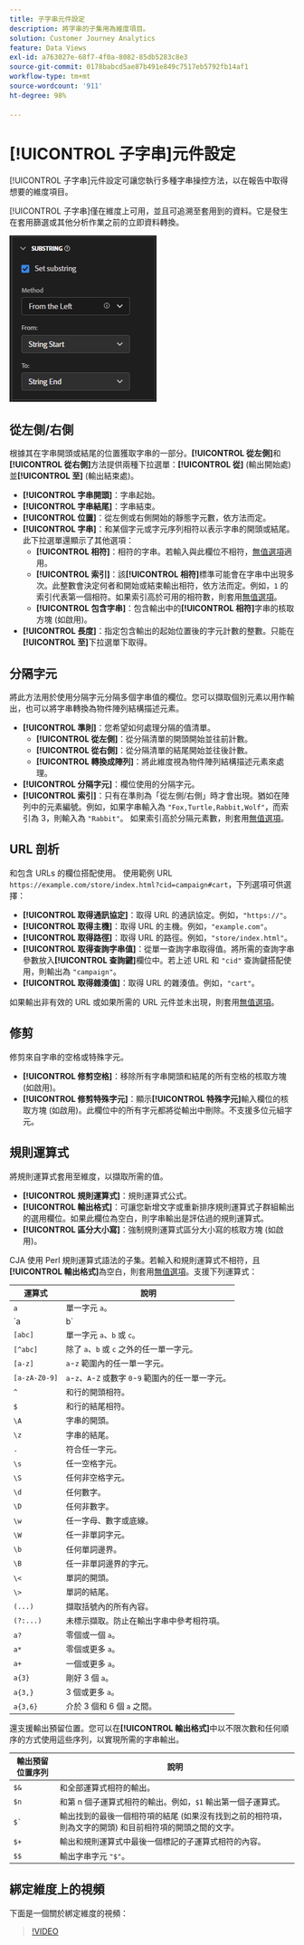 ```yaml
---
title: 子字串元件設定
description: 將字串的子集用為維度項目。
solution: Customer Journey Analytics
feature: Data Views
exl-id: a763027e-68f7-4f0a-8082-85db5283c8e3
source-git-commit: 0178babcd5ae87b491e849c7517eb5792fb14af1
workflow-type: tm+mt
source-wordcount: '911'
ht-degree: 98%

---
```


# [!UICONTROL 子字串]元件設定

[!UICONTROL 子字串]元件設定可讓您執行多種字串操控方法，以在報告中取得想要的維度項目。

[!UICONTROL 子字串]僅在維度上可用，並且可追溯至套用到的資料。它是發生在套用篩選或其他分析作業之前的立即資料轉換。

![子字串設定](../assets/substring-settings.png)

## 從左側/右側

根據其在字串開頭或結尾的位置獲取字串的一部分。**[!UICONTROL 從左側]**&#x200B;和&#x200B;**[!UICONTROL 從右側]**&#x200B;方法提供兩種下拉選單：**[!UICONTROL 從]** (輸出開始處) 並&#x200B;**[!UICONTROL 至]** (輸出結束處)。

* **[!UICONTROL 字串開頭]**：字串起始。
* **[!UICONTROL 字串結尾]**：字串結束。
* **[!UICONTROL 位置]**：從左側或右側開始的靜態字元數，依方法而定。
* **[!UICONTROL 字串]**：和某個字元或字元序列相符以表示字串的開頭或結尾。此下拉選單還顯示了其他選項：
   * **[!UICONTROL 相符]**：相符的字串。若輸入與此欄位不相符，[無值選項](no-value-options.md)適用。
   * **[!UICONTROL 索引]**：該&#x200B;**[!UICONTROL 相符]**&#x200B;標準可能會在字串中出現多次。此整數會決定何者和開始或結束輸出相符，依方法而定。例如，`1` 的索引代表第一個相符。如果索引高於可用的相符數，則套用[無值選項](no-value-options.md)。
   * **[!UICONTROL 包含字串]**：包含輸出中的&#x200B;**[!UICONTROL 相符]**&#x200B;字串的核取方塊 (如啟用)。
* **[!UICONTROL 長度]**：指定包含輸出的起始位置後的字元計數的整數。只能在&#x200B;**[!UICONTROL 至]**&#x200B;下拉選單下取得。

## 分隔字元

將此方法用於使用分隔字元分隔多個字串值的欄位。您可以擷取個別元素以用作輸出，也可以將字串轉換為物件陣列結構描述元素。

* **[!UICONTROL 準則]**：您希望如何處理分隔的值清單。
   * **[!UICONTROL 從左側]**：從分隔清單的開頭開始並往前計數。
   * **[!UICONTROL 從右側]**：從分隔清單的結尾開始並往後計數。
   * **[!UICONTROL 轉換成陣列]**：將此維度視為物件陣列結構描述元素來處理。
* **[!UICONTROL 分隔字元]**：欄位使用的分隔字元。
* **[!UICONTROL 索引]**：只有在準則為「從左側/右側」時才會出現。猶如在陣列中的元素編號。例如，如果字串輸入為 `"Fox,Turtle,Rabbit,Wolf"`，而索引為 3，則輸入為 `"Rabbit"`。 如果索引高於分隔元素數，則套用[無值選項](no-value-options.md)。

## URL 剖析

和包含 URLs 的欄位搭配使用。 使用範例 URL `https://example.com/store/index.html?cid=campaign#cart`，下列選項可供選擇：

* **[!UICONTROL 取得通訊協定]**：取得 URL 的通訊協定。例如，`"https://"`。
* **[!UICONTROL 取得主機]**：取得 URL 的主機。例如，`"example.com"`。
* **[!UICONTROL 取得路徑]**：取得 URL 的路徑。例如，`"store/index.html"`。
* **[!UICONTROL 取得查詢字串值]**：從單一查詢字串取得值。將所需的查詢字串參數放入&#x200B;**[!UICONTROL 查詢鍵]**&#x200B;欄位中。若上述 URL 和 `"cid"` 查詢鍵搭配使用，則輸出為 `"campaign"`。
* **[!UICONTROL 取得雜湊值]**：取得 URL 的雜湊值。例如，`"cart"`。

如果輸出非有效的 URL 或如果所需的 URL 元件並未出現，則套用[無值選項](no-value-options.md)。

## 修剪

修剪來自字串的空格或特殊字元。

* **[!UICONTROL 修剪空格]**：移除所有字串開頭和結尾的所有空格的核取方塊 (如啟用)。
* **[!UICONTROL 修剪特殊字元]**：顯示&#x200B;**[!UICONTROL 特殊字元]**&#x200B;輸入欄位的核取方塊 (如啟用)。此欄位中的所有字元都將從輸出中刪除。不支援多位元組字元。

## 規則運算式

將規則運算式套用至維度，以擷取所需的值。

* **[!UICONTROL 規則運算式]**：規則運算式公式。
* **[!UICONTROL 輸出格式]**：可讓您新增文字或重新排序規則運算式子群組輸出的選用欄位。如果此欄位為空白，則字串輸出是評估過的規則運算式。
* **[!UICONTROL 區分大小寫]**：強制規則運算式區分大小寫的核取方塊 (如啟用)。

CJA 使用 Perl 規則運算式語法的子集。若輸入和規則運算式不相符，且&#x200B;**[!UICONTROL 輸出格式]**&#x200B;為空白，則套用[無值選項](no-value-options.md)。支援下列運算式：

| 運算式 | 說明 |
| --- | --- |
| `a` | 單一字元 `a`。 |
| `a|b` | 單一字元 `a` 或 `b`。 |
| `[abc]` | 單一字元 `a`、`b` 或 `c`。 |
| `[^abc]` | 除了 `a`、`b` 或 `c` 之外的任一單一字元。 |
| `[a-z]` | `a`-`z` 範圍內的任一單一字元。 |
| `[a-zA-Z0-9]` | `a`-`z`、`A`-`Z` 或數字 `0`-`9` 範圍內的任一單一字元。 |
| `^` | 和行的開頭相符。 |
| `$` | 和行的結尾相符。 |
| `\A` | 字串的開頭。 |
| `\z` | 字串的結尾。 |
| `.` | 符合任一字元。  |
| `\s` | 任一空格字元。 |
| `\S` | 任何非空格字元。 |
| `\d` | 任何數字。 |
| `\D` | 任何非數字。 |
| `\w` | 任一字母、數字或底線。 |
| `\W` | 任一非單詞字元。 |
| `\b` | 任何單詞邊界。 |
| `\B` | 任一非單詞邊界的字元。 |
| `\<` | 單詞的開頭。 |
| `\>` | 單詞的結尾。 |
| `(...)` | 擷取括號內的所有內容。 |
| `(?:...)` | 未標示擷取。防止在輸出字串中參考相符項。 |
| `a?` | 零個或一個 `a`。 |
| `a*` | 零個或更多 `a`。 |
| `a+` | 一個或更多 `a`。 |
| `a{3}` | 剛好 3 個 `a`。 |
| `a{3,}` | 3 個或更多 `a`。 |
| `a{3,6}` | 介於 3 個和 6 個 `a` 之間。 |

還支援輸出預留位置。您可以在&#x200B;**[!UICONTROL 輸出格式]**&#x200B;中以不限次數和任何順序的方式使用這些序列，以實現所需的字串輸出。

| 輸出預留位置序列 | 說明 |
| --- | --- |
| `$&` | 和全部運算式相符的輸出。 |
| `$n` | 和第 n 個子運算式相符的輸出。例如，`$1` 輸出第一個子運算式。 |
| ``$` `` | 輸出找到的最後一個相符項的結尾 (如果沒有找到之前的相符項，則為文字的開頭) 和目前相符項的開頭之間的文字。 |
| `$+` | 輸出和規則運算式中最後一個標記的子運算式相符的內容。 |
| `$$` | 輸出字串字元 `"$"`。 |

## 綁定維度上的視頻

下面是一個關於綁定維度的視頻：

>[!VIDEO](https://video.tv.adobe.com/v/342694/?quality=12)
